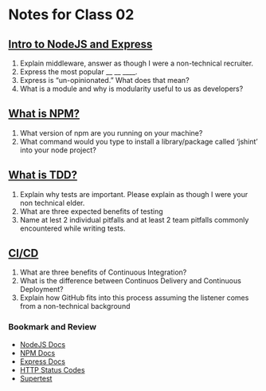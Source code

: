 # Notes for Class 02

## [Intro to NodeJS and Express](https://developer.mozilla.org/en-US/docs/Learn/Server-side/Express_Nodejs/Introduction)

1. Explain middleware, answer as though I were a non-technical recruiter.
2. Express the most popular __ __ ____.
3. Express is “un-opinionated.” What does that mean?
4. What is a module and why is modularity useful to us as developers?

## [What is NPM?](https://docs.npmjs.com/getting-started/what-is-npm)

1. What version of npm are you running on your machine?
2. What command would you type to install a library/package called ‘jshint’ into your node project?

## [What is TDD?](https://www.agilealliance.org/glossary/tdd/)

1. Explain why tests are important. Please explain as though I were your non technical elder.
2. What are three expected benefits of testing
3. Name at lest 2 individual pitfalls and at least 2 team pitfalls commonly encountered while writing tests.

## [CI/CD](https://www.youtube.com/watch?v=xSv_m3KhUO8)

1. What are three benefits of Continuous Integration?
2. What is the difference between Continuos Delivery and Continuous Deployment?
3. Explain how GitHub fits into this process assuming the listener comes from a non-technical background

### Bookmark and Review

* [NodeJS Docs](https://nodejs.org/en/docs/)
* [NPM Docs](https://docs.npmjs.com/)
* [Express Docs](https://expressjs.com/en/4x/api.html)
* [HTTP Status Codes](https://www.restapitutorial.com/httpstatuscodes.html)
* [Supertest](https://github.com/visionmedia/supertest)
